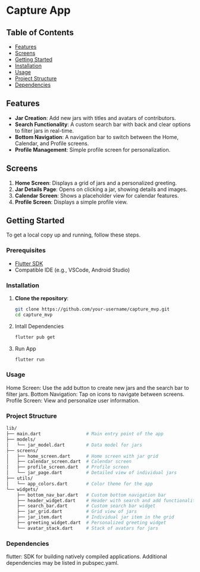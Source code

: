 # Capture App

## Table of Contents

- [Features](#features)
- [Screens](#screens)
- [Getting Started](#getting-started)
- [Installation](#installation)
- [Usage](#usage)
- [Project Structure](#project-structure)
- [Dependencies](#dependencies)

## Features

- **Jar Creation**: Add new jars with titles and avatars of contributors.
- **Search Functionality**: A custom search bar with back and clear options to filter jars in real-time.
- **Bottom Navigation**: A navigation bar to switch between the Home, Calendar, and Profile screens.
- **Profile Management**: Simple profile screen for personalization.

## Screens

1. **Home Screen**: Displays a grid of jars and a personalized greeting.
2. **Jar Details Page**: Opens on clicking a jar, showing details and images.
3. **Calendar Screen**: Shows a placeholder view for calendar features.
4. **Profile Screen**: Displays a simple profile view.

## Getting Started

To get a local copy up and running, follow these steps.

### Prerequisites

- [Flutter SDK](https://flutter.dev/docs/get-started/install)
- Compatible IDE (e.g., VSCode, Android Studio)

### Installation

1. **Clone the repository**:
   ```bash
   git clone https://github.com/your-username/capture_mvp.git
   cd capture_mvp
3. Intall Dependencies
   ```bash
   flutter pub get
5. Run App
   ```bash
   flutter run

### Usage
Home Screen: Use the add button to create new jars and the search bar to filter jars.
Bottom Navigation: Tap on icons to navigate between screens.
Profile Screen: View and personalize user information.

### Project Structure

```bash
lib/
├── main.dart                 # Main entry point of the app
├── models/
│   └── jar_model.dart        # Data model for jars
├── screens/
│   ├── home_screen.dart      # Home screen with jar grid
│   ├── calendar_screen.dart  # Calendar screen
│   ├── profile_screen.dart   # Profile screen
│   └── jar_page.dart         # Detailed view of individual jars
├── utils/
│   └── app_colors.dart       # Color theme for the app
└── widgets/
    ├── bottom_nav_bar.dart   # Custom bottom navigation bar
    ├── header_widget.dart    # Header with search and add functionalities
    ├── search_bar.dart       # Custom search bar widget
    ├── jar_grid.dart         # Grid view of jars
    ├── jar_item.dart         # Individual jar item in the grid
    ├── greeting_widget.dart  # Personalized greeting widget
    └── avatar_stack.dart     # Stack of avatars for jars
```

### Dependencies
flutter: SDK for building natively compiled applications.
Additional dependencies may be listed in pubspec.yaml.

